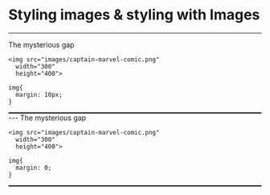 # Styling images & styling with Images
---
The mysterious gap

<pre><code class="liveCoding xml" data-livecoding-id="css-gap" contenteditable>&lt;img src="images/captain-marvel-comic.png" 
  width="300" 
  height="400"&gt;</code></pre>

<pre><code class="liveCoding css" data-livecoding-id="css-gap" contenteditable>img{
  margin: 10px;
}</code></pre>

<div id="css-gap" style="background: #fff; border: 1px solid #000"></div>
---
The mysterious gap

<pre><code class="liveCoding xml" data-livecoding-id="css-fd" contenteditable>&lt;img src="images/captain-marvel-comic.png" 
  width="300" 
  height="400"&gt;</code></pre>

<pre><code class="liveCoding css" data-livecoding-id="css-fd" contenteditable>img{
  margin: 0;
}</code></pre>

<div id="css-fd" style="background: #fff; border: 1px solid #000"></div>
